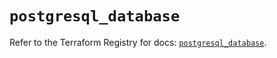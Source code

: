 # `postgresql_database`

Refer to the Terraform Registry for docs: [`postgresql_database`](https://registry.terraform.io/providers/sourcegraph/postgresql/1.23.0-sg.2/docs/resources/database).

